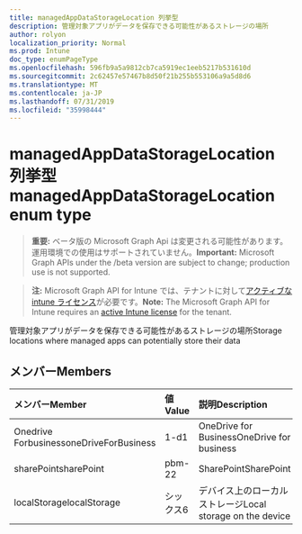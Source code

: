 ```yaml
---
title: managedAppDataStorageLocation 列挙型
description: 管理対象アプリがデータを保存できる可能性があるストレージの場所
author: rolyon
localization_priority: Normal
ms.prod: Intune
doc_type: enumPageType
ms.openlocfilehash: 596fb9a5a9812cb7ca5919ec1eeb5217b531610d
ms.sourcegitcommit: 2c62457e57467b8d50f21b255b553106a9a5d8d6
ms.translationtype: MT
ms.contentlocale: ja-JP
ms.lasthandoff: 07/31/2019
ms.locfileid: "35998444"
---
```

# <a name="managedappdatastoragelocation-enum-type"></a><span data-ttu-id="8cbab-103">managedAppDataStorageLocation 列挙型</span><span class="sxs-lookup"><span data-stu-id="8cbab-103">managedAppDataStorageLocation enum type</span></span>

> <span data-ttu-id="8cbab-104">**重要:** ベータ版の Microsoft Graph Api は変更される可能性があります。運用環境での使用はサポートされていません。</span><span class="sxs-lookup"><span data-stu-id="8cbab-104">**Important:** Microsoft Graph APIs under the /beta version are subject to change; production use is not supported.</span></span>

> <span data-ttu-id="8cbab-105">**注:** Microsoft Graph API for Intune では、テナントに対して[アクティブな intune ライセンス](https://go.microsoft.com/fwlink/?linkid=839381)が必要です。</span><span class="sxs-lookup"><span data-stu-id="8cbab-105">**Note:** The Microsoft Graph API for Intune requires an [active Intune license](https://go.microsoft.com/fwlink/?linkid=839381) for the tenant.</span></span>

<span data-ttu-id="8cbab-106">管理対象アプリがデータを保存できる可能性があるストレージの場所</span><span class="sxs-lookup"><span data-stu-id="8cbab-106">Storage locations where managed apps can potentially store their data</span></span>

## <a name="members"></a><span data-ttu-id="8cbab-107">メンバー</span><span class="sxs-lookup"><span data-stu-id="8cbab-107">Members</span></span>
|<span data-ttu-id="8cbab-108">メンバー</span><span class="sxs-lookup"><span data-stu-id="8cbab-108">Member</span></span>|<span data-ttu-id="8cbab-109">値</span><span class="sxs-lookup"><span data-stu-id="8cbab-109">Value</span></span>|<span data-ttu-id="8cbab-110">説明</span><span class="sxs-lookup"><span data-stu-id="8cbab-110">Description</span></span>|
|:---|:---|:---|
|<span data-ttu-id="8cbab-111">Onedrive Forbusiness</span><span class="sxs-lookup"><span data-stu-id="8cbab-111">oneDriveForBusiness</span></span>|<span data-ttu-id="8cbab-112">1-d</span><span class="sxs-lookup"><span data-stu-id="8cbab-112">1</span></span>|<span data-ttu-id="8cbab-113">OneDrive for Business</span><span class="sxs-lookup"><span data-stu-id="8cbab-113">OneDrive for business</span></span>|
|<span data-ttu-id="8cbab-114">sharePoint</span><span class="sxs-lookup"><span data-stu-id="8cbab-114">sharePoint</span></span>|<span data-ttu-id="8cbab-115">pbm-2</span><span class="sxs-lookup"><span data-stu-id="8cbab-115">2</span></span>|<span data-ttu-id="8cbab-116">SharePoint</span><span class="sxs-lookup"><span data-stu-id="8cbab-116">SharePoint</span></span>|
|<span data-ttu-id="8cbab-117">localStorage</span><span class="sxs-lookup"><span data-stu-id="8cbab-117">localStorage</span></span>|<span data-ttu-id="8cbab-118">シックス</span><span class="sxs-lookup"><span data-stu-id="8cbab-118">6</span></span>|<span data-ttu-id="8cbab-119">デバイス上のローカルストレージ</span><span class="sxs-lookup"><span data-stu-id="8cbab-119">Local storage on the device</span></span>|





